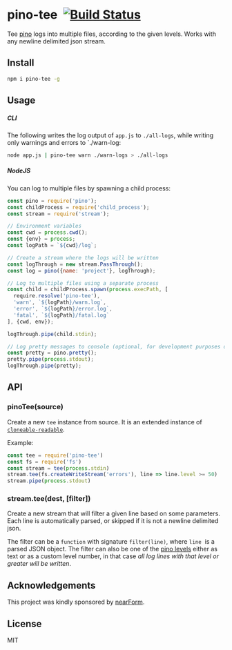 # pino-tee&nbsp;&nbsp;[![Build Status](https://travis-ci.org/pinojs/pino-tee.svg?branch=master)](https://travis-ci.org/pinojs/pino-tee)

Tee [pino](https://github.com/pinojs/pino) logs into multiple files,
according to the given levels.
Works with any newline delimited json stream.

## Install

```bash
npm i pino-tee -g
```

## Usage

##### CLI

The following writes the log output of `app.js` to `./all-logs`, while
writing only warnings and errors to `./warn-log:

```bash
node app.js | pino-tee warn ./warn-logs > ./all-logs
```

##### NodeJS

You can log to multiple files by spawning a child process:

```javascript
const pino = require('pino');
const childProcess = require('child_process');
const stream = require('stream');

// Environment variables
const cwd = process.cwd();
const {env} = process;
const logPath = `${cwd}/log`;

// Create a stream where the logs will be written
const logThrough = new stream.PassThrough();
const log = pino({name: 'project'}, logThrough);

// Log to multiple files using a separate process
const child = childProcess.spawn(process.execPath, [
  require.resolve('pino-tee'),
  'warn', `${logPath}/warn.log`,
  'error', `${logPath}/error.log`,
  'fatal', `${logPath}/fatal.log`
], {cwd, env});

logThrough.pipe(child.stdin);

// Log pretty messages to console (optional, for development purposes only)
const pretty = pino.pretty();
pretty.pipe(process.stdout);
logThrough.pipe(pretty);
```

## API

### pinoTee(source)

Create a new `tee` instance from source. It is an extended instance of
[`cloneable-readable`](https://github.com/mcollina/cloneable-readable).

Example:

```js
const tee = require('pino-tee')
const fs = require('fs')
const stream = tee(process.stdin)
stream.tee(fs.createWriteStream('errors'), line => line.level >= 50)
stream.pipe(process.stdout)
```

### stream.tee(dest, [filter])

Create a new stream that will filter a given line based on some
parameters. Each line is automatically parsed, or skipped if it is not
a newline delimited json.

The filter can be a `function` with signature `filter(line)`, where
`line`  is a parsed JSON object. The filter can also be one of the
[pino levels](https://github.com/pinojs/pino#loggerlevel) either 
as text or as a custom level number, in that case _all log lines with 
that level or greater will be written_.

<a name="acknowledgements"></a>

## Acknowledgements

This project was kindly sponsored by [nearForm](http://nearform.com).

## License

MIT
